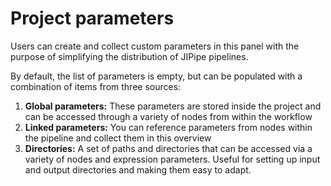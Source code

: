 # Project parameters

Users can create and collect custom parameters in this panel with the purpose of 
simplifying the distribution of JIPipe pipelines. 

By default, the list of parameters is empty, but can be populated with a combination of 
items from three sources:

1. **Global parameters:** These parameters are stored inside the project and can be accessed through a variety of nodes from within the workflow
2. **Linked parameters:** You can reference parameters from nodes within the pipeline and collect them in this overview
3. **Directories:** A set of paths and directories that can be accessed via a variety of nodes and expression parameters. Useful for setting up input and output directories and making them easy to adapt.

